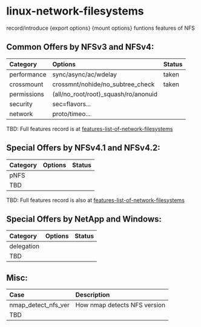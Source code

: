 # linux-network-filesystems

record/introduce {export options} {mount options} funtions features of NFS

## Common Offers by NFSv3 and NFSv4:

| Category      | Options                                | Status            |
|:------------- |:-------------------------------------- |:----------------- |
| performance   | sync/async/ac/wdelay                   | taken             |
| crossmount    | crossmnt/nohide/no\_subtree\_check     | taken             |
| permissions   | (all/no_root/root)\_squash/ro/anonuid  |                   |
| security      | sec=flavors...                         |                   |
| network       | proto/timeo...                         |                   |
TBD: Full features record is at [features-list-of-network-filesystems](https://docs.google.com/a/redhat.com/spreadsheets/d/1O11eMvHPEy7Vr8xMuAPV5_6CKToClyF2wELulo7pddg/edit?usp=sharing)

## Special Offers by NFSv4.1 and NFSv4.2:

| Category      | Options                                | Status            |
|:------------- |:-------------------------------------- |:----------------- |
| pNFS          |                                        |                   |
| TBD           |                                        |                   |
TBD: Full features record is also at [features-list-of-network-filesystems](https://docs.google.com/a/redhat.com/spreadsheets/d/1O11eMvHPEy7Vr8xMuAPV5_6CKToClyF2wELulo7pddg/edit?usp=sharing)

## Special Offers by NetApp and Windows:

| Category      | Options                                | Status            |
|:------------- |:-------------------------------------- |:----------------- |
| delegation    |                                        |                   |
| TBD           |                                        |                   |

## Misc:

| Case                                   | Description                       |
|:-------------------------------------- |:--------------------------------- |
| nmap\_detect\_nfs\_ver                 | How nmap detects NFS version      |
| TBD                                    |                                   |